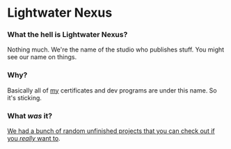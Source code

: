 # Lightwater Nexus

### What the hell is Lightwater Nexus?

Nothing much. We're the name of the studio who publishes stuff. You might see our name on things.

### Why?

Basically all of [my](https://github.com/justinoboyle) certificates and dev programs are under this name. So it's sticking.

### What *was* it?

[We had a bunch of random unfinished projects that you can check out if you *really* want to](https://github.com/lightwaternexus-legacy).
